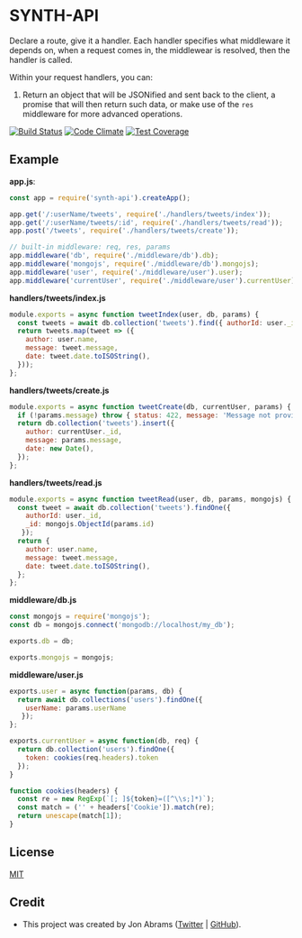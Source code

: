 # SYNTH-API

Declare a route, give it a handler. Each handler specifies what middleware it depends on, when a request comes in, the middlewear is resolved, then the handler is called.

Within your request handlers, you can:
1. Return an object that will be JSONified and sent back to the client, a promise that will then return such data, or make use of the `res` middleware for more advanced operations.

[![Build Status](https://travis-ci.org/JonAbrams/synth-api.svg)](https://travis-ci.org/JonAbrams/synth-api)
[![Code Climate](https://codeclimate.com/github/JonAbrams/synth-api.png)](https://codeclimate.com/github/JonAbrams/synth-api)
[![Test Coverage](https://codeclimate.com/github/JonAbrams/synth-api/coverage.png)](https://codeclimate.com/github/JonAbrams/synth-api)

## Example

**app.js**:

```javascript
const app = require('synth-api').createApp();

app.get('/:userName/tweets', require('./handlers/tweets/index'));
app.get('/:userName/tweets/:id', require('./handlers/tweets/read'));
app.post('/tweets', require('./handlers/tweets/create'));

// built-in middleware: req, res, params
app.middleware('db', require('./middleware/db').db);
app.middleware('mongojs', require('./middleware/db').mongojs);
app.middleware('user', require('./middleware/user').user);
app.middleware('currentUser', require('./middleware/user').currentUser);
```

**handlers/tweets/index.js**

```javascript
module.exports = async function tweetIndex(user, db, params) {
  const tweets = await db.collection('tweets').find({ authorId: user._id }).limit(params.offset || 30)
  return tweets.map(tweet => ({
    author: user.name,
    message: tweet.message,
    date: tweet.date.toISOString(),
  }));
};
```

**handlers/tweets/create.js**

```javascript
module.exports = async function tweetCreate(db, currentUser, params) {
  if (!params.message) throw { status: 422, message: 'Message not provided' };
  return db.collection('tweets').insert({
    author: currentUser._id,
    message: params.message,
    date: new Date(),
  });
};
```

**handlers/tweets/read.js**
```javascript
module.exports = async function tweetRead(user, db, params, mongojs) {
  const tweet = await db.collection('tweets').findOne({ 
    authorId: user._id, 
    _id: mongojs.ObjectId(params.id)
   });
  return {
    author: user.name,
    message: tweet.message,
    date: tweet.date.toISOString(),
  };
};
```

**middleware/db.js**

```javascript
const mongojs = require('mongojs');
const db = mongojs.connect('mongodb://localhost/my_db');

exports.db = db;

exports.mongojs = mongojs;
```

**middleware/user.js**

```javascript
exports.user = async function(params, db) {
  return await db.collections('users').findOne({
    userName: params.userName
   });
};

exports.currentUser = async function(db, req) {
  return db.collection('users').findOne({
    token: cookies(req.headers).token
  });
}

function cookies(headers) {
  const re = new RegExp(`[; ]${token}=([^\\s;]*)`);
  const match = ('' + headers['Cookie']).match(re);
  return unescape(match[1]);
}
```

## License

[MIT](https://github.com/JonAbrams/synth-api/blob/master/LICENSE)

## Credit

- This project was created by Jon Abrams ([Twitter](https://twitter.com/JonathanAbrams) | [GitHub](https://github.com/JonAbrams)).
